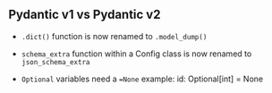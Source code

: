 ## Pydantic v1 vs Pydantic v2

- `.dict()` function is now renamed to `.model_dump()`

- `schema_extra` function within a Config class is now renamed to `json_schema_extra`

- `Optional` variables need a `=None` example: id: Optional[int] = None